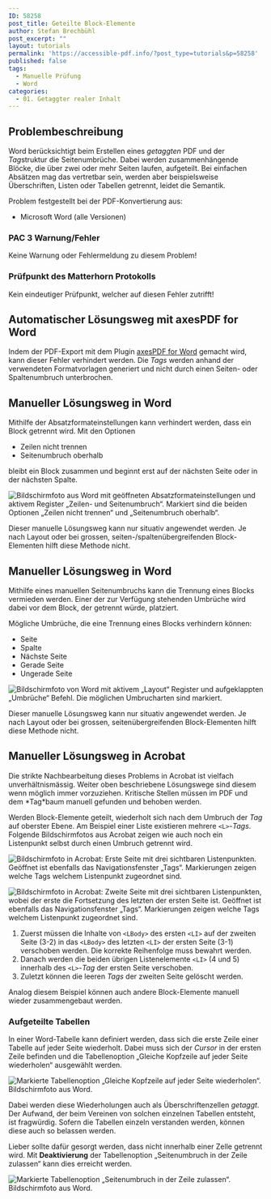 ```yaml
---
ID: 58258
post_title: Geteilte Block-Elemente
author: Stefan Brechbühl
post_excerpt: ""
layout: tutorials
permalink: 'https://accessible-pdf.info/?post_type=tutorials&p=58258'
published: false
tags:
  - Manuelle Prüfung
  - Word
categories:
  - 01. Getaggter realer Inhalt
---
```

## Problembeschreibung

Word berücksichtigt beim Erstellen eines *getaggten* PDF und der *Tag*struktur die Seitenumbrüche. Dabei werden zusammenhängende Blöcke, die über zwei oder mehr Seiten laufen, aufgeteilt. Bei einfachen Absätzen mag das vertretbar sein, werden aber beispielsweise Überschriften, Listen oder Tabellen getrennt, leidet die Semantik.

Problem festgestellt bei der PDF-Konvertierung aus:

- Microsoft Word (alle Versionen)

### PAC 3 Warnung/Fehler

Keine Warnung oder Fehlermeldung zu diesem Problem!

### Prüfpunkt des Matterhorn Protokolls

Kein eindeutiger Prüfpunkt, welcher auf diesen Fehler zutrifft!

## Automatischer Lösungsweg mit axesPDF for Word

Indem der PDF-Export mit dem Plugin [axesPDF for Word](https://www.axes4.com/axespdf-for-word-ueberblick.html) gemacht wird, kann dieser Fehler verhindert werden. Die *Tags* werden anhand der verwendeten Formatvorlagen generiert und nicht durch einen Seiten- oder Spaltenumbruch unterbrochen.

## Manueller Lösungsweg in Word

Mithilfe der Absatzformateinstellungen kann verhindert werden, dass ein Block getrennt wird. Mit den Optionen

- Zeilen nicht trennen
- Seitenumbruch oberhalb

bleibt ein Block zusammen und beginnt erst auf der nächsten Seite oder in der nächsten Spalte.

![Bildschirmfoto aus Word mit geöffneten Absatzformateinstellungen und aktivem Register „Zeilen- und Seitenumbruch“. Markiert sind die beiden Optionen „Zeilen nicht trennen“ und „Seitenumbruch oberhalb“.](https://accessible-pdf.info/content/uploads/word-absatzformat-seitenumbruch.png)

<div class="warning-block" markdown="1">
Dieser manuelle Lösungsweg kann nur situativ angewendet werden. Je nach Layout oder bei grossen, seiten-/spaltenübergreifenden Block-Elementen hilft diese Methode nicht.
</div>

## Manueller Lösungsweg in Word

Mithilfe eines manuellen Seitenumbruchs kann die Trennung eines Blocks vermieden werden. Einer der zur Verfügung stehenden Umbrüche wird dabei vor dem Block, der getrennt würde, platziert.

Mögliche Umbrüche, die eine Trennung eines Blocks verhindern können:

- Seite
- Spalte
- Nächste Seite
- Gerade Seite
- Ungerade Seite

![Bildschirmfoto von Word mit aktivem „Layout“ Register und aufgeklappten „Umbrüche“ Befehl. Die möglichen Umbrucharten sind markiert.](https://accessible-pdf.info/content/uploads/word-umbrueche.png)

<div class="warning-block" markdown="1">
Dieser manuelle Lösungsweg kann nur situativ angewendet werden. Je nach Layout oder bei grossen, seitenübergreifenden Block-Elementen hilft diese Methode nicht.
</div>

## Manueller Lösungsweg in Acrobat

<div class="warning-block" markdown="1">
Die strikte Nachbearbeitung dieses Problems in Acrobat ist vielfach unverhältnismässig. Weiter oben beschriebene Lösungswege sind diesem wenn möglich immer vorzuziehen. Kritische Stellen müssen im PDF und dem *Tag*baum manuell gefunden und behoben werden.
</div>

Werden Block-Elemente geteilt, wiederholt sich nach dem Umbruch der *Tag* auf oberster Ebene. Am Beispiel einer Liste existieren mehrere `<L>`-*Tags*. Folgende Bildschirmfotos aus Acrobat zeigen wie auch noch ein Listenpunkt selbst durch einen Umbruch getrennt wird.

![Bildschirmfoto in Acrobat: Erste Seite mit drei sichtbaren Listenpunkten. Geöffnet ist ebenfalls das Navigationsfenster „Tags“. Markierungen zeigen welche Tags welchem Listenpunkt zugeordnet sind.](https://accessible-pdf.info/content/uploads/acrobat-liste-geteilt-1.png)

![Bildschirmfoto in Acrobat: Zweite Seite mit drei sichtbaren Listenpunkten, wobei der erste die Fortsetzung des letzten der ersten Seite ist. Geöffnet ist ebenfalls das Navigationsfenster „Tags“. Markierungen zeigen welche Tags welchem Listenpunkt zugeordnet sind.](https://accessible-pdf.info/content/uploads/acrobat-liste-geteilt-2.png) 

1. Zuerst müssen die Inhalte von `<LBody>` des ersten `<LI>` auf der zweiten Seite (3-2) in das `<LBody>` des letzten `<LI>` der ersten Seite (3-1) verschoben werden. Die korrekte Reihenfolge muss bewahrt werden.
2. Danach werden die beiden übrigen Listenelemente `<LI>` (4 und 5) innerhalb des `<L>`-*Tag* der ersten Seite verschoben.
3. Zuletzt können die leeren *Tags* der zweiten Seite gelöscht werden.

Analog diesem Beispiel können auch andere Block-Elemente manuell wieder zusammengebaut werden. 

### Aufgeteilte Tabellen

In einer Word-Tabelle kann definiert werden, dass sich die erste Zeile einer Tabelle auf jeder Seite wiederholt. Dabei muss sich der *Cursor* in der ersten Zeile befinden und die Tabellenoption „Gleiche Kopfzeile auf jeder Seite wiederholen“ ausgewählt werden.

![Markierte Tabellenoption „Gleiche Kopfzeile auf jeder Seite wiederholen“. Bildschirmfoto aus Word.](https://accessible-pdf.info/content/uploads/word-tabelle-kopfzeile-wiederholen.png)

Dabei werden diese Wiederholungen auch als Überschriftenzellen *getaggt*. Der Aufwand, der beim Vereinen von solchen einzelnen Tabellen entsteht, ist fragwürdig. Sofern die Tabellen einzeln verstanden werden, können diese auch so belassen werden.

Lieber sollte dafür gesorgt werden, dass nicht innerhalb einer Zelle getrennt wird. Mit **Deaktivierung** der Tabellenoption „Seitenumbruch in der Zeile zulassen“ kann dies erreicht werden.

![Markierte Tabellenoption „Seitenumbruch in der Zeile zulassen“. Bildschirmfoto aus Word.](https://accessible-pdf.info/content/uploads/word-tabelle-zeile-nicht-trennen.png)